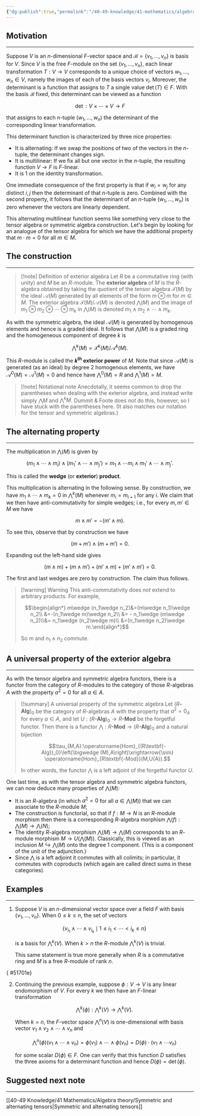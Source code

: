 ```yaml
---
{"dg-publish":true,"permalink":"/40-49-knowledge/41-mathematics/algebra-theory/exterior-algebras/","tags":["algebra_theory"],"updated":"2025-03-31T07:22:31-07:00"}
---
```


## Motivation
---

Suppose $V$ is an $n$-dimensional $F$-vector space and $\mathcal{B}=\{v_1,\ldots, v_n\}$ is basis for $V$. Since $V$ is the free $F$-module on the set $\{v_1,\ldots, v_n\}$, each linear transformation $T:V\to V$ corresponds to a unique choice of vectors $w_1,\ldots, w_n\in V$, namely the images of each of the basis vectors $v_i$. Moreover, the determinant is a function that assigns to $T$ a single value $\det(T)\in F$. With the basis $\mathcal{B}$ fixed, this determinant can be viewed as a function

$$\det:V\times \cdots \times V\to F$$

that assigns to each $n$-tuple $(w_1,\ldots, w_n)$ the determinant of the corresponding linear transformation.

This determinant function is characterized by three nice properties:
- It is alternating: If we swap the positions of two of the vectors in the $n$-tuple, the determinant changes sign.
- It is multilinear: If we fix all but one vector in the $n$-tuple, the resulting function $V\to F$ is $F$-linear.
- It is 1 on the identity transformation.

One immediate consequence of the first property is that if $w_i=w_j$ for any distinct $i, j$ then the determinant of that $n$-tuple is zero. Combined with the second property, it follows that the determinant of an $n$-tuple $(w_1,\ldots, w_n)$ is zero whenever the vectors are linearly dependent.

This alternating multilinear function seems like something very close to the tensor algebra or symmetric algebra construction. Let's begin by looking for an analogue of the tensor algebra for which we have the additional property that $m\cdot m=0$ for all $m\in M$.

## The construction
---

>[!note] Definition of exterior algebra
>Let $R$ be a commutative ring (with unity) and $M$ be an $R$-module. The **exterior algebra** of $M$ is the $R$-algebra obtained by taking the quotient of the tensor algebra $\mathcal{T}(M)$ by the ideal $\mathcal{A}(M)$ generated by all elements of the form $m\otimes m$ for $m\in M$. The exterior algebra $\mathcal{T}(M)/\mathcal{A}(M)$ is denoted $\bigwedge (M)$ and the image of $m_1\otimes m_2\otimes \cdots \otimes m_k$ in $\bigwedge (M)$ is denoted $m_1\wedge m_2\wedge \cdots \wedge m_k$.

As with the symmetric algebra, the ideal $\mathcal{A}(M)$ is generated by homogenous elements and hence is a graded ideal. It follows that $\bigwedge (M)$ is a graded ring and the homogeneous component of degree $k$ is

$$\bigwedge^{k} (M)=\mathcal{T}^k(M)/\mathcal{A}^k(M).$$

This $R$-module is called the **$k^{\text{th}}$ exterior power** of $M$. Note that since $\mathcal{A}(M)$ is generated (as an ideal) by degree 2 homogenous elements, we have $\mathcal{A}^0(M)=\mathcal{A}^1 (M) = 0$ and hence have $\bigwedge^0(M)=R$ and $\bigwedge^1(M)=M$.

> [!note] Notational note
> Anecdotally, it seems common to drop the parentheses when dealing with the exterior algebra, and instead write simply $\bigwedge M$ and $\bigwedge^k M$. Dummit & Foote does *not* do this, however, so I have stuck with the parentheses here. (It also matches our notation for the tensor and symmetric algebras.)

## The alternating property
---

The multiplication in $\bigwedge (M)$ is given by

$$(m_1\wedge \cdots \wedge m_i)\wedge (m_1'\wedge \cdots \wedge m_j')=m_1\wedge \cdots m_i\wedge m_1'\wedge \cdots \wedge m_j'.$$

This is called the **wedge** (or **exterior**) **product**.

This multiplication is alternating in the following sense. By construction, we have $m_1\wedge \cdots \wedge m_k = 0$ in $\bigwedge^k (M)$ whenever $m_i=m_{i+1}$ for any $i$. We claim that we then have anti-commutativity for simple wedges; i.e., for every $m, m'\in M$ we have

$$m\wedge m'=-(m'\wedge m).$$

To see this, observe that by construction we have

$$(m+m')\wedge (m+m')=0.$$

Expanding out the left-hand side gives

$$(m\wedge m)+(m\wedge m')+(m'\wedge m)+(m'\wedge m')=0.$$

The first and last wedges are zero by construction. The claim thus follows.

> [!warning] Warning
> This anti-commutativity does *not* extend to arbitrary products. For example,
> 
> $$\begin{align*} m\wedge (n_1\wedge n_2)&=(m\wedge n_1)\wedge n_2\\ &=-(n_1\wedge m)\wedge n_2\\ &= - n_1\wedge (m\wedge n_2)\\&= n_1\wedge (n_2\wedge m)\\ &=(n_1\wedge n_2)\wedge m.\end{align*}$$
> 
> So $m$ and $n_1\wedge n_2$ commute.

## A universal property of the exterior algebra
---

As with the tensor algebra and symmetric algebra functors, there is a functor from the category of $R$-modules to the category of those $R$-algebras $A$ with the property $a^2=0$ for all $a\in A$.

> [!summary] A universal property of the symmetric algebra
> Let $(R\textbf{-Alg})_0$ be the category of $R$-algebras $A$ with the property that $a^2=0_A$ for every $a\in A$, and let $U:(R\textbf{-Alg})_0\to R\textbf{-Mod}$ be the forgetful functor. Then there is a functor $\bigwedge:R\textbf{-Mod}\to (R\textbf{-Alg})_0$ and a natural bijection
> 
> $$\tau_{M,A}:\operatorname{Hom}_{(R\textbf{-Alg})_0}\left(\bigwedge (M),A\right)\xrightarrow{\sim} \operatorname{Hom}_{R\textbf{-Mod}}(M,U(A)).$$
> 
> In other words, the functor $\bigwedge$ is a left adjoint of the forgetful functor $U$.

One last time, as with the tensor algebra and symmetric algebra functors, we can now deduce many properties of $\bigwedge (M)$:
- It is an $R$-algebra (in which $a^2=0$ for all $a\in \bigwedge (M)$) that we can associate to the $R$-module $M$;
- The construction is functorial, so that if $f:M\to N$ is an $R$-module morphism then there is a corresponding $R$-algebra morphism $\bigwedge (f):\bigwedge (M)\to \bigwedge (N)$;
- The identity $R$-algebra morphism $\bigwedge (M)\to \bigwedge (M)$ corresponds to an $R$-module morphism $M\to U(\bigwedge (M))$. Classically, this is viewed as an inclusion $M\hookrightarrow \bigwedge (M)$ onto the degree 1 component. (This is a component of the unit of the adjunction.)
- Since $\bigwedge$ is a left adjoint it commutes with all colimits; in particular, it commutes with coproducts (which again are called direct sums in these categories).

## Examples
---

1. Suppose $V$ is an $n$-dimensional vector space over a field $F$ with basis $\{v_1,\ldots, v_n\}$. When $0\leq k\leq n$, the set of vectors
   
   $$\{v_{i_1}\wedge \cdots \wedge v_{i_k}\mid 1\leq i_1<\cdots < i_k\leq n\}$$
   
   is a basis for $\bigwedge^k (V)$. When $k>n$ the $R$-module $\bigwedge^k (V)$ is trivial.
   
   This same statement is true more generally when $R$ is a commutative ring and $M$ is a free $R$-module of rank $n$.

{ #51701e}

2. Continuing the previous example, suppose $\phi:V\to V$ is any linear endomorphism of $V$. For every $k$ we then have an $F$-linear transformation
   
   $$\bigwedge^k (\phi):\bigwedge^k(V)\to \bigwedge^k(V).$$
   
   When $k=n$, the $F$-vector space $\bigwedge^n (V)$ is one-dimensional with basis vector $v_1\wedge v_2\wedge \cdots \wedge v_n$ and
   
   $$\bigwedge^n(\phi)(v_1\wedge \cdots \wedge v_n)=\phi(v_1)\wedge \cdots  \wedge\phi(v_n) = D(\phi)\cdot (v_1\wedge \cdots v_n)$$
   
   for some scalar $D(\phi)\in F$. One can verify that this function $D$ satisfies the three axioms for a determinant function and hence $D(\phi)=\det(\phi)$.

## Suggested next note
---

[[40-49 Knowledge/41 Mathematics/Algebra theory/Symmetric and alternating tensors\|Symmetric and alternating tensors]]
